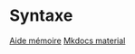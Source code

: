 # Syntaxe

[Aide mémoire](https://tim-montmorency.com/compendium/aide-memoire)
[Mkdocs material](https://squidfunk.github.io/mkdocs-material/reference/)
